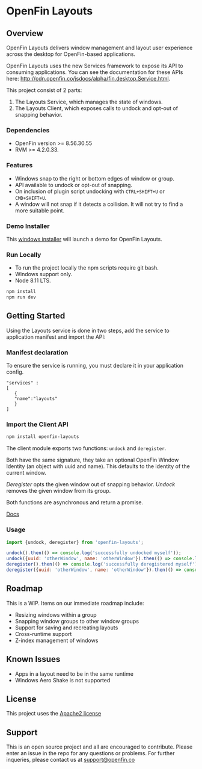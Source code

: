 # OpenFin Layouts


## Overview
OpenFin Layouts delivers window management and layout user experience across the desktop for OpenFin-based applications.

OpenFin Layouts uses the new Services framework to expose its API to consuming applications.  You can see the documentation for these APIs here:  http://cdn.openfin.co/jsdocs/alpha/fin.desktop.Service.html.

This project consist of 2 parts:
1. The Layouts Service, which manages the state of windows.
2. The Layouts Client, which exposes calls to undock and opt-out of snapping behavior.

### Dependencies
- OpenFin version >= 8.56.30.55
- RVM >= 4.2.0.33.

### Features
- Windows snap to the right or bottom edges of window or group.
- API available to undock or opt-out of snapping.
- On inclusion of plugin script undocking with `CTRL+SHIFT+U` or `CMD+SHIFT+U`.
- A window will not snap if it detects a collision. It will not try to find a more suitable point.

### Demo Installer
This [windows installer](https://install.openfin.co/download/?config=https%3A%2F%2Fcdn.openfin.co%2Fdemos%2Flayouts%2Fapp.json&fileName=layouts-demo) will launch a demo for OpenFin Layouts.

### Run Locally
- To run the project locally the npm scripts require git bash.
- Windows support only. 
- Node 8.11 LTS.
```bash
npm install
npm run dev
```
## Getting Started

Using the Layouts service is done in two steps, add the service to application manifest and import the API:

### Manifest declaration

To ensure the service is running, you must declare it in your application config.

```
"services" :
[
   {
   "name":"layouts"
   }
]
```
### Import the Client API

```bash
npm install openfin-layouts
```

The client module exports two functions: `undock` and `deregister`.

Both have the same signature, they take an optional OpenFin Window Identity (an object with uuid and name). This defaults to the identity of the current window.

*Deregister* opts the given window out of snapping behavior. *Undock* removes the given window from its group.

Both functions are asynchronous and return a promise.

[Docs](docs.md)


### Usage
```javascript
import {undock, deregister} from 'openfin-layouts';

undock().then(() => console.log('successfully undocked myself'));
undock({uuid: 'otherWindow', name: 'otherWindow'}).then(() => console.log('successfully undocked otherWindow'));
deregister().then(() => console.log('successfully deregistered myself'));
deregister({uuid: 'otherWindow', name: 'otherWindow'}).then(() => console.log('successfully deregistered otherWindow'));
```

## Roadmap
This is a WIP. Items on our immediate roadmap include:
- Resizing windows within a group
- Snapping window groups to other window groups
- Support for saving and recreating layouts
- Cross-runtime support
- Z-index management of windows

## Known Issues
- Apps in a layout need to be in the same runtime
- Windows Aero Shake is not supported

## License
This project uses the [Apache2 license](https://www.apache.org/licenses/LICENSE-2.0)

## Support
This is an open source project and all are encouraged to contribute.
Please enter an issue in the repo for any questions or problems. For further inqueries, please contact us at support@openfin.co
